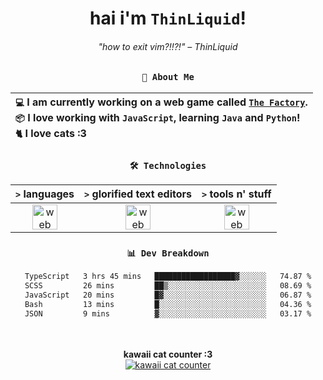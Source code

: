 <div align="center">
  
  # hai i'm `ThinLiquid`!
  ###### "how to exit vim?!!?!" – ThinLiquid
  
  ### `👤 About Me`

  | `💻`  I am currently working on a web game called [`The Factory`](https://github.com/ThinLiquid/factory-sim).<br/>`📦`  I love working with `JavaScript`, learning `Java` and `Python`!</br>`🐈`  I love cats :3 |
  |:---|

  
  ### `🛠️ Technologies`
  
  | `>` **languages**  | `>` **glorified text editors** | `>` **tools n' stuff** |
  |:------------------:|:------------------------------:|:----------------------:|
  | <img src="https://skillicons.dev/icons?i=ts,js,react,python,java" alt="web dev" height="40"/> | <img src="https://skillicons.dev/icons?i=vscode,eclipse,idea" alt="web dev" height="40"/> | <img src="https://skillicons.dev/icons?i=bash,git,photoshop" alt="web dev" height="40"/> |
  
  ### `📊 Dev Breakdown`
  
  <!--START_SECTION:waka-->

```txt
TypeScript   3 hrs 45 mins   ██████████████████▓░░░░░░   74.87 %
SCSS         26 mins         ██▒░░░░░░░░░░░░░░░░░░░░░░   08.69 %
JavaScript   20 mins         █▓░░░░░░░░░░░░░░░░░░░░░░░   06.87 %
Bash         13 mins         █░░░░░░░░░░░░░░░░░░░░░░░░   04.36 %
JSON         9 mins          ▓░░░░░░░░░░░░░░░░░░░░░░░░   03.17 %
```

<!--END_SECTION:waka-->
  
  <br/><br/>
  <b>kawaii cat counter :3</b><br/>
  [![kawaii cat counter](https://count.getloli.com/get/@ThinLiquid?theme=moebooru)](https://moe-counter.glitch.me)
</div>
